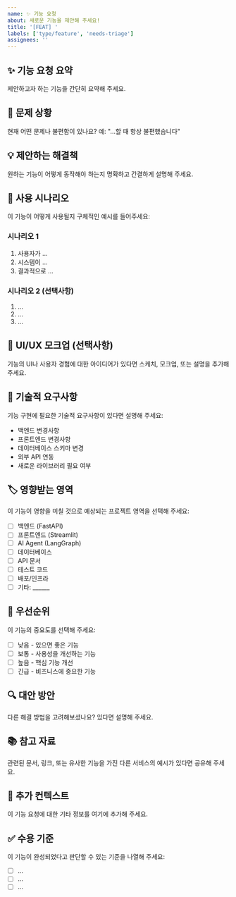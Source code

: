```yaml
---
name: ✨ 기능 요청
about: 새로운 기능을 제안해 주세요!
title: '[FEAT] '
labels: ['type/feature', 'needs-triage']
assignees: ''
---
```


## ✨ 기능 요청 요약
제안하고자 하는 기능을 간단히 요약해 주세요.

## 🎯 문제 상황
현재 어떤 문제나 불편함이 있나요? 예: "...할 때 항상 불편했습니다"

## 💡 제안하는 해결책
원하는 기능이 어떻게 동작해야 하는지 명확하고 간결하게 설명해 주세요.

## 🔄 사용 시나리오
이 기능이 어떻게 사용될지 구체적인 예시를 들어주세요:

### 시나리오 1
1. 사용자가 ...
2. 시스템이 ...
3. 결과적으로 ...

### 시나리오 2 (선택사항)
1. ...
2. ...
3. ...

## 🎨 UI/UX 모크업 (선택사항)
기능의 UI나 사용자 경험에 대한 아이디어가 있다면 스케치, 모크업, 또는 설명을 추가해 주세요.

## 🔧 기술적 요구사항
기능 구현에 필요한 기술적 요구사항이 있다면 설명해 주세요:
- 백엔드 변경사항
- 프론트엔드 변경사항
- 데이터베이스 스키마 변경
- 외부 API 연동
- 새로운 라이브러리 필요 여부

## 🏷️ 영향받는 영역
이 기능이 영향을 미칠 것으로 예상되는 프로젝트 영역을 선택해 주세요:
- [ ] 백엔드 (FastAPI)
- [ ] 프론트엔드 (Streamlit)
- [ ] AI Agent (LangGraph)
- [ ] 데이터베이스
- [ ] API 문서
- [ ] 테스트 코드
- [ ] 배포/인프라
- [ ] 기타: ______

## 🚦 우선순위
이 기능의 중요도를 선택해 주세요:
- [ ] 낮음 - 있으면 좋은 기능
- [ ] 보통 - 사용성을 개선하는 기능
- [ ] 높음 - 핵심 기능 개선
- [ ] 긴급 - 비즈니스에 중요한 기능

## 🔍 대안 방안
다른 해결 방법을 고려해보셨나요? 있다면 설명해 주세요.

## 📚 참고 자료
관련된 문서, 링크, 또는 유사한 기능을 가진 다른 서비스의 예시가 있다면 공유해 주세요.

## 📝 추가 컨텍스트
이 기능 요청에 대한 기타 정보를 여기에 추가해 주세요.

## ✅ 수용 기준
이 기능이 완성되었다고 판단할 수 있는 기준을 나열해 주세요:
- [ ] ...
- [ ] ...
- [ ] ... 